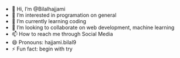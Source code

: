 - 👋 Hi, I’m @Bilalhajjami
- 👀 I’m interested in programation on general 
- 🌱 I’m currently learning  coding 
- 💞️ I’m looking to collaborate on web development, machine learning
- 📫 How to reach me through Social Media 
- 😄 Pronouns: hajjami.bilal9
- ⚡ Fun fact: begin with try

<!---
Bilalhajjami/Bilalhajjami is a ✨ special ✨ repository because its `README.md` (this file) appears on your GitHub profile.
You can click the Preview link to take a look at your changes.
--->









